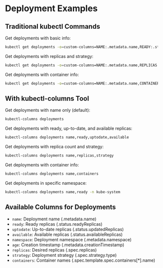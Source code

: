 # Deployment Examples

## Traditional kubectl Commands

Get deployments with basic info:

```bash
kubectl get deployments -o=custom-columns=NAME:.metadata.name,READY:.status.readyReplicas,UP-TO-DATE:.status.updatedReplicas,AVAILABLE:.status.availableReplicas
```

Get deployments with replicas and strategy:

```bash
kubectl get deployments -o=custom-columns=NAME:.metadata.name,REPLICAS:.spec.replicas,STRATEGY:.spec.strategy.type
```

Get deployments with container info:

```bash
kubectl get deployments -o=custom-columns=NAME:.metadata.name,CONTAINERS:.spec.template.spec.containers[*].name
```

## With kubectl-columns Tool

Get deployments with name only (default):

```bash
kubectl-columns deployments
```

Get deployments with ready, up-to-date, and available replicas:

```bash
kubectl-columns deployments name,ready,uptodate,available
```

Get deployments with replica count and strategy:

```bash
kubectl-columns deployments name,replicas,strategy
```

Get deployments with container info:

```bash
kubectl-columns deployments name,containers
```

Get deployments in specific namespace:

```bash
kubectl-columns deployments name,ready -n kube-system
```

## Available Columns for Deployments

- `name`: Deployment name (.metadata.name)
- `ready`: Ready replicas (.status.readyReplicas)
- `uptodate`: Up-to-date replicas (.status.updatedReplicas)
- `available`: Available replicas (.status.availableReplicas)
- `namespace`: Deployment namespace (.metadata.namespace)
- `age`: Creation timestamp (.metadata.creationTimestamp)
- `replicas`: Desired replicas (.spec.replicas)
- `strategy`: Deployment strategy (.spec.strategy.type)
- `containers`: Container names (.spec.template.spec.containers[*].name)
